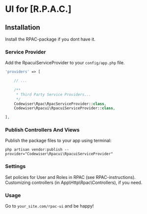 # UI for [R.P.A.C.]

## Installation

Install the RPAC-package if you dont have it. 

### Service Provider

Add the RpacuiServiceProvider to your `config/app.php` file.

```php
'providers' => [

    // ...
    
    /**
     * Third Party Service Providers...
     */
    Codewiser\Rpac\RpacServiceProvider::class,
    Codewiser\Rpacui\RpacuiServiceProvider::class,

],
```

### Publish Controllers And Views

Publish the package files to your app using terminal:

`php artisan vendor:publish --provider="Codewiser\Rpacui\RpacuiServiceProvider"`

### Settings

Set policies for User and Roles in RPAC (see RPAC-instructions).
Customizing controllers (in App\Http\Rpac\Controllers), if you need.

### Usage

Go to `your_site.com/rpac-ui` and be happy!